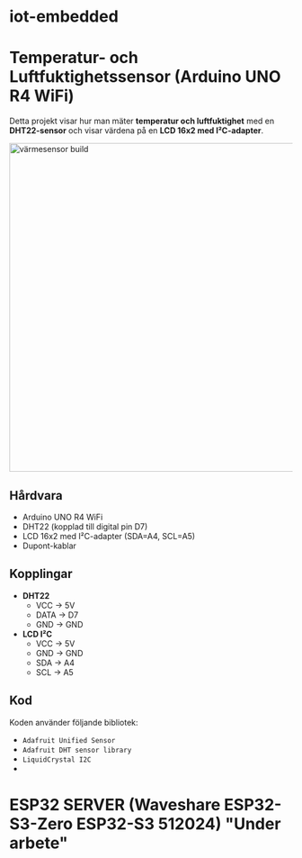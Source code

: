# iot-embedded

# Temperatur- och Luftfuktighetssensor (Arduino UNO R4 WiFi)

Detta projekt visar hur man mäter **temperatur och luftfuktighet** med en **DHT22-sensor** och visar värdena på en **LCD 16x2 med I²C-adapter**.

<img width="909" height="584" alt="värmesensor build" src="https://github.com/user-attachments/assets/d4a7107c-d58c-4ee8-b6a0-840b03d5bdeb" />


## Hårdvara
- Arduino UNO R4 WiFi
- DHT22 (kopplad till digital pin D7)
- LCD 16x2 med I²C-adapter (SDA=A4, SCL=A5)
- Dupont-kablar

## Kopplingar
- **DHT22**
  - VCC → 5V
  - DATA → D7
  - GND → GND
- **LCD I²C**
  - VCC → 5V
  - GND → GND
  - SDA → A4
  - SCL → A5

## Kod
Koden använder följande bibliotek:
- `Adafruit Unified Sensor`
- `Adafruit DHT sensor library`
- `LiquidCrystal I2C`
- 
# ESP32 SERVER (Waveshare ESP32-S3-Zero ESP32-S3 512024) "Under arbete"
